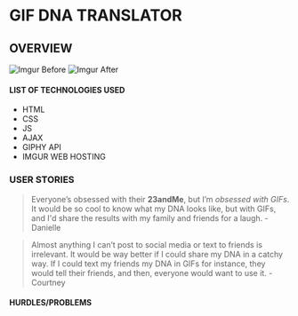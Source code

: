 # GIF DNA TRANSLATOR


## OVERVIEW
![Imgur Before](https://i.imgur.com/B74UHaLm.png)
![Imgur After](https://i.imgur.com/SBOcunDm.png)

#### LIST OF TECHNOLOGIES USED
* HTML
* CSS
* JS
* AJAX
* GIPHY API 
* IMGUR WEB HOSTING

### USER STORIES

>Everyone’s obsessed with their **23andMe**, but I’m *obsessed with GIFs*. It would be so cool to know what my DNA looks like, but with GIFs, and I'd share the results with my family and friends for a laugh. - Danielle

>Almost anything I can’t post to social media or text to friends is irrelevant. It would be way better if I could share my DNA in a catchy way. If I could text my friends my DNA in GIFs for instance, they would tell their friends, and then, everyone would want to use it. - Courtney

 <!--WIREFRAMES?  INCLUDE ORIGINAL WIREFRAME, sentence or two regarding changes-->

#### HURDLES/PROBLEMS




